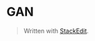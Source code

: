 

# GAN
> Written with [StackEdit](https://stackedit.io/).
<!--stackedit_data:
eyJoaXN0b3J5IjpbODQ2MjQ3ODVdfQ==
-->